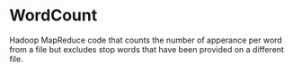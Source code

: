# WordCount

Hadoop MapReduce code that counts the number of apperance per word from a file but excludes stop words that have been provided on a different file.
